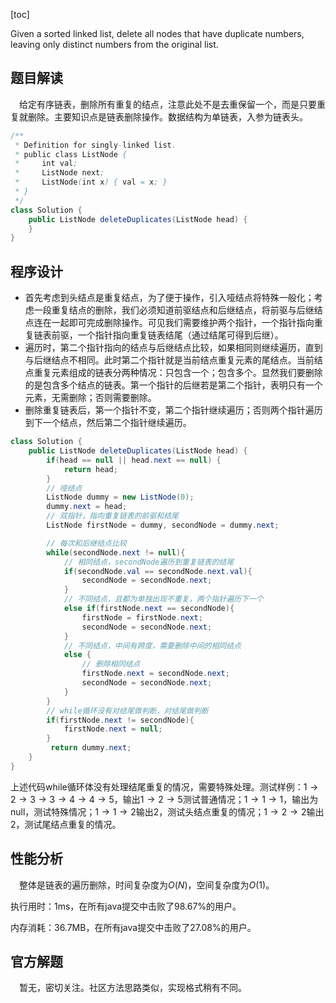 [toc]

Given a sorted linked list, delete all nodes that have duplicate numbers, leaving only distinct numbers from the original list.



## 题目解读

&emsp;给定有序链表，删除所有重复的结点，注意此处不是去重保留一个，而是只要重复就删除。主要知识点是链表删除操作。数据结构为单链表，入参为链表头。

```java
/**
 * Definition for singly-linked list.
 * public class ListNode {
 *     int val;
 *     ListNode next;
 *     ListNode(int x) { val = x; }
 * }
 */
class Solution {
    public ListNode deleteDuplicates(ListNode head) {
    }
}
```

## 程序设计

* 首先考虑到头结点是重复结点，为了便于操作，引入哑结点将特殊一般化；考虑一段重复结点的删除，我们必须知道前驱结点和后继结点，将前驱与后继结点连在一起即可完成删除操作。可见我们需要维护两个指针，一个指针指向重复链表前驱，一个指针指向重复链表结尾（通过结尾可得到后继）。
* 遍历时，第二个指针指向的结点与后继结点比较，如果相同则继续遍历，直到与后继结点不相同。此时第二个指针就是当前结点重复元素的尾结点。当前结点重复元素组成的链表分两种情况：只包含一个；包含多个。显然我们要删除的是包含多个结点的链表。第一个指针的后继若是第二个指针，表明只有一个元素，无需删除；否则需要删除。
* 删除重复链表后，第一个指针不变，第二个指针继续遍历；否则两个指针遍历到下一个结点，然后第二个指针继续遍历。

```java
class Solution {
    public ListNode deleteDuplicates(ListNode head) {
        if(head == null || head.next == null) {
            return head;
        }
        // 哑结点
        ListNode dummy = new ListNode(0);
        dummy.next = head;
        // 双指针，指向重复链表的前驱和结尾
        ListNode firstNode = dummy, secondNode = dummy.next;

        // 每次和后继结点比较
        while(secondNode.next != null){
            // 相同结点，secondNode遍历到重复链表的结尾
            if(secondNode.val == secondNode.next.val){
                secondNode = secondNode.next;
            } 
            // 不同结点，且都为单独出现不重复，两个指针遍历下一个
            else if(firstNode.next == secondNode){
                firstNode = firstNode.next;
                secondNode = secondNode.next;
            } 
            // 不同结点，中间有跨度，需要删除中间的相同结点
            else {
                // 删除相同结点
                firstNode.next = secondNode.next;
                secondNode = secondNode.next;
            }
        }
        // while循环没有对结尾做判断，对结尾做判断
        if(firstNode.next != secondNode){
            firstNode.next = null;
        }
         return dummy.next;
    }
}
```

上述代码while循环体没有处理结尾重复的情况，需要特殊处理。测试样例：$1 \to 2 \to 3 \to 3 \to 4 \to 4 \to 5$，输出$1 \to 2 \to 5$测试普通情况；$1 \to 1 \to 1$，输出为null，测试特殊情况；$1 \to 1 \to 2$输出$2$，测试头结点重复的情况；$1 \to 2 \to 2$输出$2$，测试尾结点重复的情况。

## 性能分析

&emsp;整体是链表的遍历删除，时间复杂度为$O(N)$，空间复杂度为$O(1)$。

执行用时：1ms，在所有java提交中击败了98.67%的用户。

内存消耗：36.7MB，在所有java提交中击败了27.08%的用户。

## 官方解题

&emsp;暂无，密切关注。社区方法思路类似，实现格式稍有不同。